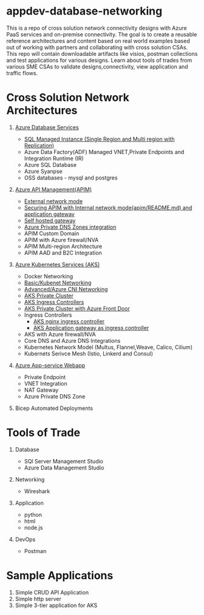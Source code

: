 # appdev-database-networking

This is a repo of cross solution network connectivity designs with Azure PaaS services and on-premise connectivity. The goal is to create a reusable reference architectures and content based on real world examples based out of working with partners and collaborating with cross solution CSAs. This repo will contain downloadable artifacts like visios, postman collections and test applications for various designs. Learn about tools of trades from various SME CSAs to validate designs,connectivity, view application and traffic flows.

# Cross Solution Network Architectures

1. [Azure Database Services](database-services/README.md)

   - [SQL Managed Instance (Single Region and Multi region with Replication)](database-services/README.md)
   - Azure Data Factory(ADF) Managed VNET,Private Endpoints and Integration Runtime (IR)
   - Azure SQL Database
   - Azure Syanpse
   - OSS databases - mysql and postgres

2. [Azure API Management(APIM)](apim/README.md)

   - [External network mode](apim/README.md)
   - [Securing APIM with Internal network mode(apim/README.md) and application gateway](apim/README.md)
   - [Self hosted gateway](apim/README.md)
   - [Azure Private DNS Zones integration](apim/README.md)
   - APIM Custom Domain
   - APIM with Azure firewall/NVA
   - APIM Multi-region Architecture
   - APIM AAD and B2C Integration

3. [Azure Kubernetes Services (AKS)](aks/README.md)

   - Docker Networking
   - [Basic/Kubenet Networking](aks/README-kubenet.md)
   - [Advanced/Azure CNI Networking](aks/README-advanced.md)
   - [AKS Private Cluster](aks/README-private-cluster.md)
   - [AKS Ingress Controllers](aks/README-ingress-controllers.md)
   - [AKS Private Cluster with Azure Front Door](https://github.com/nehalineogi/aks-private-cluster-with-afd-premium)
   - Ingress Controllers
     - [AKS nginx ingress controller](https://github.com/nehalineogi/aks-nginx-ingress)
     - [AKS Application gateway as ingress controller](https://github.com/nehalineogi/aks-app-gw-ingress)
   - AKS with Azure firewall/NVA
   - Core DNS and Azure DNS Integrations
   - Kubernetes Network Model (Multus, Flannel,Weave, Calico, Cilium)
   - Kubernets Serivce Mesh (Istio, Linkerd and Consul)

4. [Azure App-service Webapp](webapp/README.md)

   - Private Endpoint
   - VNET Integration
   - NAT Gateway
   - Azure Private DNS Zone

5. Bicep Automated Deployments

# Tools of Trade

1. Database

   - SQl Server Management Studio
   - Azure Data Management Studio

2. Networking

   - Wireshark

3. Application
   - python
   - html
   - node.js
4. DevOps
   - Postman

# Sample Applications

1. Simple CRUD API Application
2. Simple http server
3. Simple 3-tier application for AKS
